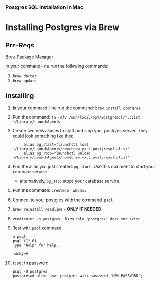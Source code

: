 ### Postgres SQL Installation in Mac

# Installing Postgres via Brew

## Pre-Reqs
[Brew Package Manager](http://brew.sh)

In your command-line run the following commands:

1. `brew doctor`
1. `brew update`

## Installing
1. In your command-line run the command: `brew install postgres`
2. Run the command: `ln -sfv /usr/local/opt/postgresql/*.plist ~/Library/LaunchAgents`
3. Create two new aliases to start and stop your postgres server. They could look something like this:

     ```
          alias pg_start="launchctl load ~/Library/LaunchAgents/homebrew.mxcl.postgresql.plist"
          alias pg_stop="launchctl unload ~/Library/LaunchAgents/homebrew.mxcl.postgresql.plist"
     ```

4. Run the alias you just created: `pg_start`. Use this comment to start your database service.
     - alternatively, `pg_stop` stops your database service.
5. Run the command: ``createdb `whoami` ``
6. Connect to your postgres with the command: `psql`
7. `brew reinstall readline` - **ONLY IF NEEDED**
8. `createuser -s postgres` - fixes `role "postgres" does not exist`
9. Test with `psql` command

     ```
     $ psql
     psql (12.0)
     Type "help" for help.

     lucky=# 
     ```
10. reset th password
     ```
     psql -U postgres
     postgres=# alter user postgres with password 'NEW_PASSWORD';
     ```
